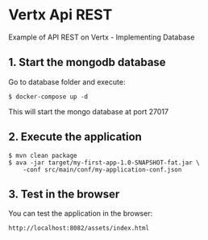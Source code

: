 # Vertx Api REST

Example of API REST on Vertx - Implementing Database

## 1. Start the mongodb database

Go to database folder and execute:

```shell 
$ docker-compose up -d
```

This will start the mongo database at port 27017

## 2. Execute the application

```shell 
$ mvn clean package
$ ava -jar target/my-first-app-1.0-SNAPSHOT-fat.jar \
    -conf src/main/conf/my-application-conf.json
```

## 3. Test in the browser

You can test the application in the browser:

```url
http://localhost:8082/assets/index.html
``` 
